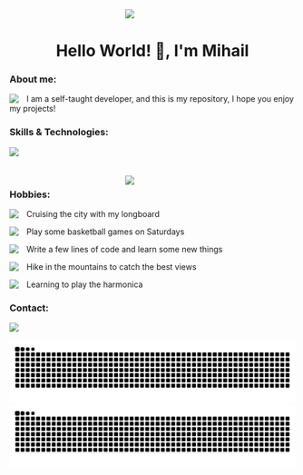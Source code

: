 <img align='right' src='https://user-images.githubusercontent.com/10260230/93533501-53aa0d80-f943-11ea-90d1-e6e70eca2e29.gif' width='300' >

<br clear="left"/>

<h1 align="center">Hello World! 👋, I'm Mihail </h1> 

<h3 align="left">About me: </h3>

<img align='left' src='https://cdn-icons.flaticon.com/png/128/3242/premium/3242257.png?token=exp=1657050287~hmac=1e6b537dad090453969c3313efde5cba' width='30' >I am a self-taught developer, and this is my repository, I hope you enjoy my projects!


<h3 align="left">Skills & Technologies: </h3>

<p align="left">
  <a href="https://skillicons.dev">
    <img src="https://skillicons.dev/icons?i=html,css,py,django,selenium,git,github,)](https://skillicons.dev" />
  </a>
</p>

<br clear="left"/>

<img align='right' src='https://media2.giphy.com/media/NZJGLIThCclErkIxPn/giphy.gif?cid=790b7611deaf902295a6b9bf27d28c511ab34f5f56ce3631&rid=giphy.gif&ct=s' width='300' >


<h3 align="left">Hobbies: </h3>


<img align='left' src='https://cdn-icons.flaticon.com/png/128/1686/premium/1686146.png?token=exp=1657048661~hmac=bc24858dfb1774ab54f4a94a5ec7a7df' width='30' > Cruising the city with my longboard

<img align='left' src='https://cdn-icons.flaticon.com/png/128/2581/premium/2581730.png?token=exp=1657048144~hmac=9f8a05a251c13cbd8d4cbfcccdb5287e' width='30' > Play some basketball games on Saturdays

<img align='left' src='https://cdn-icons-png.flaticon.com/128/2621/2621303.png' width='30' > Write a few lines of code and learn some new things

<img align='left' src='https://cdn-icons-png.flaticon.com/128/1142/1142682.png' width='30' > Hike in the mountains to catch the best views

<img align='left' src='https://cdn-icons.flaticon.com/png/128/2265/premium/2265171.png?token=exp=1657046160~hmac=e93f3755c7d8c1044d57db8cf82694ea' width='30' > Learning to play the harmonica



<h3 align="left">Contact: </h3>

<p align="left">
  <a href="https://www.linkedin.com/in/mihail-radu/">
    <img src="https://skillicons.dev/icons?i=linkedin,)](https://skillicons.dev" />
  </a>
</p>



![github contribution grid snake animation](https://raw.githubusercontent.com/MikeReCode/MikeReCode/output/github-contribution-grid-snake-dark.svg#gh-dark-mode-only)
![github contribution grid snake animation](https://raw.githubusercontent.com/MikeReCode/MikeReCode/output/github-contribution-grid-snake.svg#gh-light-mode-only)






<!--
**MikeReCode/MikeReCode** is a ✨ _special_ ✨ repository because its `README.md` (this file) appears on your GitHub profile.

Here are some ideas to get you started:

- 🔭 I’m currently working on ...
- 🌱 I’m currently learning ...
- 👯 I’m looking to collaborate on ...
- 🤔 I’m looking for help with ...
- 💬 Ask me about ...
- 📫 How to reach me: ...
- 😄 Pronouns: ...
- ⚡ Fun fact: ...
-->
